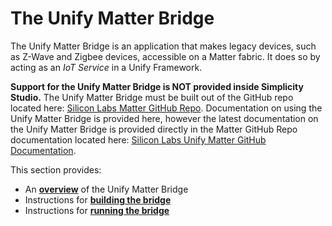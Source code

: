 # The Unify Matter Bridge

The Unify Matter Bridge is an application that makes legacy devices, such as Z-Wave and Zigbee devices, accessible on a Matter fabric. It does so by acting as an _IoT Service_ in a Unify Framework.

**Support for the Unify Matter Bridge is NOT provided inside Simplicity Studio.** The Unify Matter Bridge must be built out of the GitHub repo located here: [Silicon Labs Matter GitHub Repo](https://github.com/SiliconLabs/matter/). Documentation on using the Unify Matter Bridge is provided here, however the latest documentation on the Unify Matter Bridge is provided directly in the Matter GitHub Repo documentation located here: [Silicon Labs Unify Matter GitHub Documentation](https://github.com/SiliconLabs/matter/blob/latest/docs/silabs/README.md).

This section provides:

- An [**overview**](./readme-overview.md) of the Unify Matter Bridge
- Instructions for [**building the bridge**](./readme-building.md)
- Instructions for [**running the bridge**](./readme-user.md)
